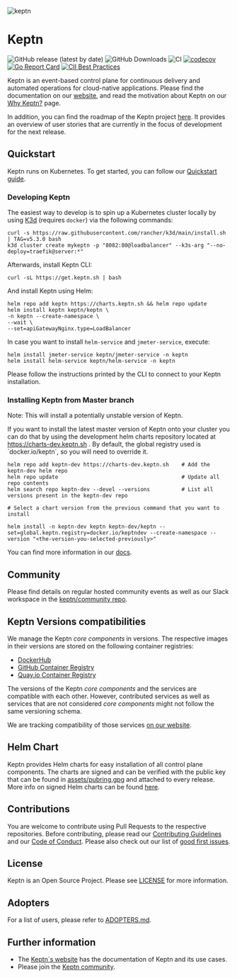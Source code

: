 ![keptn](./assets/keptn.png)

# Keptn
![GitHub release (latest by date)](https://img.shields.io/github/v/release/keptn/keptn)
![GitHub Downloads](https://img.shields.io/github/downloads/keptn/keptn/total?logo=github&logoColor=white)
![CI](https://github.com/keptn/keptn/workflows/CI/badge.svg?branch=master)
[![codecov](https://codecov.io/gh/keptn/keptn/branch/master/graph/badge.svg)](https://codecov.io/gh/keptn/keptn)
[![Go Report Card](https://goreportcard.com/badge/github.com/keptn/keptn)](https://goreportcard.com/report/github.com/keptn/keptn)
[![CII Best Practices](https://bestpractices.coreinfrastructure.org/projects/3588/badge)](https://bestpractices.coreinfrastructure.org/projects/3588)

Keptn is an event-based control plane for continuous delivery and automated operations for cloud-native applications. 
Please find the documentation on our [website](https://keptn.sh), and read the motivation about Keptn on our 
[Why Keptn?](https://keptn.sh/why-keptn/) page.

In addition, you can find the roadmap of the Keptn project [here](https://github.com/orgs/keptn/projects/1). It provides 
an overview of user stories that are currently in the focus of development for the next release.

## Quickstart

Keptn runs on Kubernetes. To get started, you can follow our [Quickstart guide](https://keptn.sh/docs/quickstart).

### Developing Keptn

The easiest way to develop is to spin up a Kubernetes cluster locally by using [K3d](https://k3d.io) (requires `docker`) via the following commands:

```console
curl -s https://raw.githubusercontent.com/rancher/k3d/main/install.sh | TAG=v5.3.0 bash
k3d cluster create mykeptn -p "8082:80@loadbalancer" --k3s-arg "--no-deploy=traefik@server:*"
```

Afterwards, install Keptn CLI:
```console
curl -sL https://get.keptn.sh | bash
```

And install Keptn using Helm:
```console
helm repo add keptn https://charts.keptn.sh && helm repo update
helm install keptn keptn/keptn \
-n keptn --create-namespace \
--wait \
--set=apiGatewayNginx.type=LoadBalancer
```

In case you want to install `helm-service` and `jmeter-service`, execute:

```console
helm install jmeter-service keptn/jmeter-service -n keptn
helm install helm-service keptn/helm-service -n keptn
```

Please follow the instructions printed by the CLI to connect to your Keptn installation.

### Installing Keptn from Master branch

Note: This will install a potentially unstable version of Keptn.

If you want to install the latest master version of Keptn onto your cluster you can do that by using the development helm charts repository located at https://charts-dev.keptn.sh .
By default, the global registry used is ´docker.io/keptn´, so you will need to override it.

```console
helm repo add keptn-dev https://charts-dev.keptn.sh    # Add the keptn-dev helm repo
helm repo update                                       # Update all repo contents
helm search repo keptn-dev --devel --versions          # List all versions present in the keptn-dev repo

# Select a chart version from the previous command that you want to install

helm install -n keptn-dev keptn keptn-dev/keptn --set=global.keptn.registry=docker.io/keptndev --create-namespace --version "<the-version-you-selected-previously>"
```

You can find more information in our [docs](docs/).

## Community

Please find details on regular hosted community events as well as our Slack workspace in the 
[keptn/community repo](https://github.com/keptn/community).

## Keptn Versions compatibilities

We manage the Keptn *core components* in versions.
The respective images in their versions are stored on the  following container registries:

* [DockerHub](https://hub.docker.com/?namespace=keptn)
* [GitHub Container Registry](https://github.com/orgs/keptn/packages?repo_name=keptn)
* [Quay.io Container Registry](https://quay.io/organization/keptn)

The versions of the Keptn *core components* and the services are compatible with each other. However, contributed services
as well as services that are not considered *core components* might not follow the same versioning schema.

We are tracking compatibility of those services [on our website](https://keptn.sh/docs/integrations/).

## Helm Chart
Keptn provides Helm charts for easy installation of all control plane components.
The charts are signed and can be verified with the public key that can be found in [assets/pubring.gpg](assets/pubring.gpg)
and attached to every release.
More info on signed Helm charts can be found [here](https://helm.sh/docs/topics/provenance/).

## Contributions

You are welcome to contribute using Pull Requests to the respective repositories. Before contributing, please read our [Contributing Guidelines](CONTRIBUTING.md) and our [Code of Conduct](CODE_OF_CONDUCT.md).
Please also check out our list of [good first issues](https://github.com/keptn/keptn/issues?q=is%3Aopen+is%3Aissue+label%3A%22good+first+issue%22).

## License

Keptn is an Open Source Project. Please see [LICENSE](LICENSE) for more information.

## Adopters

For a list of users, please refer to [ADOPTERS.md](ADOPTERS.md).

## Further information

* The [Keptn`s website](https://keptn.sh) has the documentation of Keptn and its use cases.
* Please join the [Keptn community](https://keptn.sh/community/).
